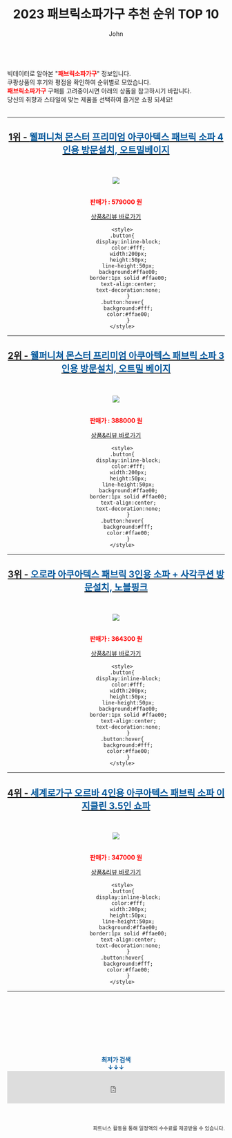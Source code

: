 ﻿---
layout: post
title:  "2023 패브릭소파가구 추천 순위 TOP 10"
author: John
categories: [ 가구/인테리어 ]
tags: [  ]
image: https://static.coupangcdn.com/image/retail/images/2021/07/01/11/0/3aef0e1d-cd3c-465a-92ab-57e0b230035f.jpg 
description: "2023 패브릭소파가구 추천 순위 TOP 10 관련 상품으로 가장 고객 선호도가 높은 제품입니다."
toc: true
toc_sticky: true
---

<br>
빅데이터로 알아본 "<b><font color='#ff0000'>패브릭소파가구</font></b>" 정보입니다.
<br>
쿠팡상품의 후기와 평점을 확인하여 순위별로 모았습니다.
<br>
<b><font color='#ff0000'>패브릭소파가구</font></b>  구매를 고려중이시면 아래의 상품을 참고하시기 바랍니다.
<br>
당신의 취향과 스타일에 맞는 제품을 선택하여 즐거운 쇼핑 되세요!
<br><br>
<hr>
<p>
    
<center><h2><a href="https://link.coupang.com/re/AFFSDP?lptag=AF7307611&pageKey=6342384309&itemId=13311862384&vendorItemId=77069659562&traceid=V0-153-4448ecc6e6e7eea4&requestid=20230225152013055577383" target="_blank"><b>1위 - <font color='#01579B'>웰퍼니쳐 몬스터 프리미엄 아쿠아텍스 패브릭 소파 4인용 방문설치, 오트밀베이지</font></b></a></h2><br>

<a href="https://link.coupang.com/re/AFFSDP?lptag=AF7307611&pageKey=6342384309&itemId=13311862384&vendorItemId=77069659562&traceid=V0-153-4448ecc6e6e7eea4&requestid=20230225152013055577383" target="_blank"><img src="https://static.coupangcdn.com/image/retail/images/2021/07/01/11/0/3aef0e1d-cd3c-465a-92ab-57e0b230035f.jpg"></a><br><br>

<b><font color='#ff0000'>판매가 : 579000 원</font></b><br>

<a href="https://link.coupang.com/re/AFFSDP?lptag=AF7307611&pageKey=6342384309&itemId=13311862384&vendorItemId=77069659562&traceid=V0-153-4448ecc6e6e7eea4&requestid=20230225152013055577383" target="_blank" class="button">상품&리뷰 바로가기</a><p>

        <style>
        .button{
            display:inline-block;
            color:#fff;
            width:200px;
            height:50px;
            line-height:50px;
            background:#ffae00;
            border:1px solid #ffae00;
            text-align:center;
            text-decoration:none;
            }
        .button:hover{
            background:#fff;
            color:#ffae00;
            }
        </style>

<hr>

<center><h2><a href="https://link.coupang.com/re/AFFSDP?lptag=AF7307611&pageKey=5766926027&itemId=9785670322&vendorItemId=77069659723&traceid=V0-153-efa0aa9958faf5fa&requestid=20230225152013055577383" target="_blank"><b>2위 - <font color='#01579B'>웰퍼니쳐 몬스터 프리미엄 아쿠아텍스 패브릭 소파 3인용 방문설치, 오트밀 베이지</font></b></a></h2><br>

<a href="https://link.coupang.com/re/AFFSDP?lptag=AF7307611&pageKey=5766926027&itemId=9785670322&vendorItemId=77069659723&traceid=V0-153-efa0aa9958faf5fa&requestid=20230225152013055577383" target="_blank"><img src="https://static.coupangcdn.com/image/retail/images/2021/07/01/10/3/412b4a3d-0b99-4d7c-9726-e777755393fb.jpg"></a><br><br>

<b><font color='#ff0000'>판매가 : 388000 원</font></b><br>

<a href="https://link.coupang.com/re/AFFSDP?lptag=AF7307611&pageKey=5766926027&itemId=9785670322&vendorItemId=77069659723&traceid=V0-153-efa0aa9958faf5fa&requestid=20230225152013055577383" target="_blank" class="button">상품&리뷰 바로가기</a><p>

        <style>
        .button{
            display:inline-block;
            color:#fff;
            width:200px;
            height:50px;
            line-height:50px;
            background:#ffae00;
            border:1px solid #ffae00;
            text-align:center;
            text-decoration:none;
            }
        .button:hover{
            background:#fff;
            color:#ffae00;
            }
        </style>

<hr>

<center><h2><a href="https://link.coupang.com/re/AFFSDP?lptag=AF7307611&pageKey=4322748253&itemId=5034126363&vendorItemId=72343916372&traceid=V0-153-7a1ef22b85f88a28&requestid=20230225152013055577383" target="_blank"><b>3위 - <font color='#01579B'>오로라 아쿠아텍스 패브릭 3인용 소파 + 사각쿠션 방문설치, 노블핑크</font></b></a></h2><br>

<a href="https://link.coupang.com/re/AFFSDP?lptag=AF7307611&pageKey=4322748253&itemId=5034126363&vendorItemId=72343916372&traceid=V0-153-7a1ef22b85f88a28&requestid=20230225152013055577383" target="_blank"><img src="https://static.coupangcdn.com/image/retail/images/1388750508937401-4c7a066c-2f63-4cb2-90fa-8b4ba73643a0.jpg"></a><br><br>

<b><font color='#ff0000'>판매가 : 364300 원</font></b><br>

<a href="https://link.coupang.com/re/AFFSDP?lptag=AF7307611&pageKey=4322748253&itemId=5034126363&vendorItemId=72343916372&traceid=V0-153-7a1ef22b85f88a28&requestid=20230225152013055577383" target="_blank" class="button">상품&리뷰 바로가기</a><p>

        <style>
        .button{
            display:inline-block;
            color:#fff;
            width:200px;
            height:50px;
            line-height:50px;
            background:#ffae00;
            border:1px solid #ffae00;
            text-align:center;
            text-decoration:none;
            }
        .button:hover{
            background:#fff;
            color:#ffae00;
            }
        </style>

<hr>

<center><h2><a href="https://link.coupang.com/re/AFFSDP?lptag=AF7307611&pageKey=6215243516&itemId=12409338929&vendorItemId=79678800285&traceid=V0-153-b07b02bd6776b08f&requestid=20230225152013055577383" target="_blank"><b>4위 - <font color='#01579B'>세계로가구 오르바 4인용 아쿠아텍스 패브릭 소파 이지클린 3.5인 쇼파</font></b></a></h2><br>

<a href="https://link.coupang.com/re/AFFSDP?lptag=AF7307611&pageKey=6215243516&itemId=12409338929&vendorItemId=79678800285&traceid=V0-153-b07b02bd6776b08f&requestid=20230225152013055577383" target="_blank"><img src="https://static.coupangcdn.com/image/vendor_inventory/e0d4/e3e3ff05f37abdb04deb1b45378dc1c5f2b940d6c1aeb48d72b244e5cb4c.jpg"></a><br><br>

<b><font color='#ff0000'>판매가 : 347000 원</font></b><br>

<a href="https://link.coupang.com/re/AFFSDP?lptag=AF7307611&pageKey=6215243516&itemId=12409338929&vendorItemId=79678800285&traceid=V0-153-b07b02bd6776b08f&requestid=20230225152013055577383" target="_blank" class="button">상품&리뷰 바로가기</a><p>

        <style>
        .button{
            display:inline-block;
            color:#fff;
            width:200px;
            height:50px;
            line-height:50px;
            background:#ffae00;
            border:1px solid #ffae00;
            text-align:center;
            text-decoration:none;
            }
        .button:hover{
            background:#fff;
            color:#ffae00;
            }
        </style>

<hr>

<br><br><br><br><br><br><br>
<center><b><font color='#01579B' size='medium'>최저가 검색<br>
↓↓↓</font></b></center>
<center><iframe src="https://coupa.ng/b1Tbjx" width="100%" height="75" frameborder="0" scrolling="no" referrerpolicy="unsafe-url"></iframe></center>
<br><br>
<p>
<small>
    <div align="right">파트너스 활동을 통해 일정액의 수수료를 제공받을 수 있습니다.</div>
</small>
</p>
